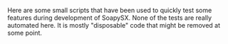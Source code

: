 Here are some small scripts that have been used to quickly test
some features during development of SoapySX.
None of the tests are really automated here.
It is mostly "disposable" code that might be removed at some point.
